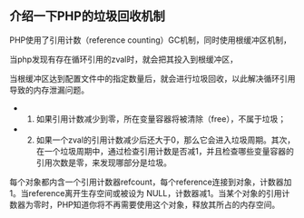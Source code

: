## 介绍一下PHP的垃圾回收机制

PHP使用了引用计数（reference counting）GC机制，同时使用根缓冲区机制，

当php发现有存在循环引用的zval时，就会把其投入到根缓冲区，

当根缓冲区达到配置文件中的指定数量后，就会进行垃圾回收，以此解决循环引用导致的内存泄漏问题。

- 1. 如果引用计数减少到零，所在变量容器将被清除（free），不属于垃圾；
- 2. 如果一个zval的引用计数减少后还大于0，那么它会进入垃圾周期。其次，在一个垃圾周期中，通过检查引用计数是否减1，并且检查哪些变量容器的引用次数是零，来发现哪部分是垃圾。

每个对象都内含一个引用计数器refcount，每个reference连接到对象，计数器加1。当reference离开生存空间或被设为 NULL，计数器减1。当某个对象的引用计数器为零时，PHP知道你将不再需要使用这个对象，释放其所占的内存空间。